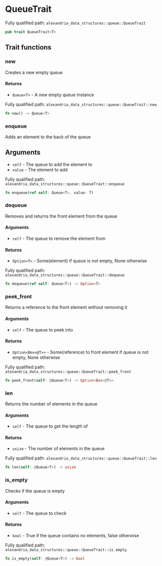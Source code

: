 # QueueTrait

Fully qualified path: `alexandria_data_structures::queue::QueueTrait`

```rust
pub trait QueueTrait<T>
```

## Trait functions

### new

Creates a new empty queue

#### Returns

- `Queue<T>` - A new empty queue instance

Fully qualified path: `alexandria_data_structures::queue::QueueTrait::new`

```rust
fn new() -> Queue<T>
```

### enqueue

Adds an element to the back of the queue

## Arguments

- `self` - The queue to add the element to
- `value` - The element to add

Fully qualified path: `alexandria_data_structures::queue::QueueTrait::enqueue`

```rust
fn enqueue(ref self: Queue<T>, value: T)
```

### dequeue

Removes and returns the front element from the queue

#### Arguments

- `self` - The queue to remove the element from

#### Returns

- `Option<T>` - Some(element) if queue is not empty, None otherwise

Fully qualified path: `alexandria_data_structures::queue::QueueTrait::dequeue`

```rust
fn dequeue(ref self: Queue<T>) -> Option<T>
```

### peek_front

Returns a reference to the front element without removing it

#### Arguments

- `self` - The queue to peek into

#### Returns

- `Option<Box<@T>>` - Some(reference) to front element if queue is not empty, None otherwise

Fully qualified path: `alexandria_data_structures::queue::QueueTrait::peek_front`

```rust
fn peek_front(self: @Queue<T>) -> Option<Box<@T>>
```

### len

Returns the number of elements in the queue

#### Arguments

- `self` - The queue to get the length of

#### Returns

- `usize` - The number of elements in the queue

Fully qualified path: `alexandria_data_structures::queue::QueueTrait::len`

```rust
fn len(self: @Queue<T>) -> usize
```

### is_empty

Checks if the queue is empty

#### Arguments

- `self` - The queue to check

#### Returns

- `bool` - True if the queue contains no elements, false otherwise

Fully qualified path: `alexandria_data_structures::queue::QueueTrait::is_empty`

```rust
fn is_empty(self: @Queue<T>) -> bool
```
